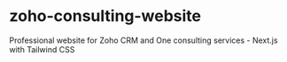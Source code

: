 # zoho-consulting-website
Professional website for Zoho CRM and One consulting services - Next.js with Tailwind CSS
